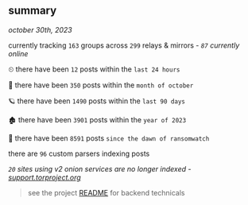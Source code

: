 
## summary
_october 30th, 2023_

currently tracking `163` groups across `299` relays & mirrors - _`87` currently online_

⏲ there have been `12` posts within the `last 24 hours`

🦈 there have been `350` posts within the `month of october`

🪐 there have been `1490` posts within the `last 90 days`

🏚 there have been `3901` posts within the `year of 2023`

🦕 there have been `8591` posts `since the dawn of ransomwatch`

there are `96` custom parsers indexing posts

_`20` sites using v2 onion services are no longer indexed - [support.torproject.org](https://support.torproject.org/onionservices/v2-deprecation/)_

> see the project [README](https://github.com/joshhighet/ransomwatch#ransomwatch--) for backend technicals

